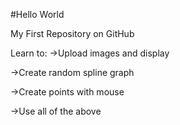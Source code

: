 #Hello World

My First Repository on GitHub

Learn to:
->Upload images and display

->Create random spline graph

->Create points with mouse

->Use all of the above

